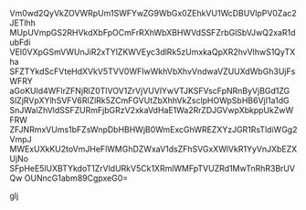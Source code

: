 Vm0wd2QyVkZOVWRpUm1SWFYwZG9WbGx0ZEhkVU1WcDBUVlpPV0Zac2JETlhh
MUpUVmpGS2RHVkdXbFpOCmFrRXhWbXBHWVdSSFZrbGlSbVJwQ2xaR1dubFdi
VEI0VXpGSmVWUnJiR2xTYlZKWVEyc3dlRk5zUmxkaQpXR2hvVlhwS1QyTXha
SFZTYkdScFVteHdXVkV5TVV0WFIwWkhVbXhvVndwaVZUUXdWbGh3UjFsWFRY
aGoKUld4WFlrZFNjRlZ0TlVOV1ZrVjVUVlYwVTJKSFVscFpNRnByVjBGd1ZG
SlZjRVpXYlhSVFV6RlZlRk5ZCmFGVUtZbXhhVkZsclpHOWpSbHB6VjI1a1dG
SnJWalZhVldSSFZURmFjbGRzV2xkaVdHaE1Wa2RrZDJGVwpXbkppUkZwWFRW
ZFJNRmxVUms1bFZsWnpDbHBHWjB0WmExcGhWREZXYzJGR1RsTldiWGg2VmpJ
MWExUXkKU2toVmJHeFlWMGhDZWxaV1dsZFhSVGxXWlVkR1YyVnJXbEZXUjNo
SFpHeE5lUXBTYkdoT1ZrVldURkV5Ck1XRmlWMFpTVUZRd1MwTnRhR3BrUVQw
OUNncG1abm89CgpxeG0=

glj